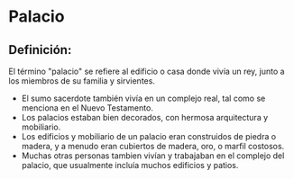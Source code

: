 # Palacio

## Definición: 

El término "palacio" se refiere al edificio o casa donde vivía un rey,  junto a los miembros de su familia y sirvientes.

* El sumo sacerdote también vivía en un complejo  real, tal como se menciona en el Nuevo Testamento.
* Los palacios estaban bien decorados, con hermosa arquitectura y mobiliario.
* Los edificios y mobiliario de un palacio eran construidos de piedra o madera, y a menudo eran cubiertos de madera, oro, o marfil costosos.
* Muchas otras personas tambien vivían y trabajaban en el complejo del palacio, que usualmente incluía muchos edificios y patios.


